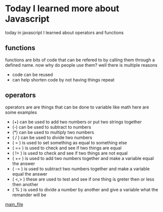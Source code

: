 # Today I learned more about Javascript
today in javascript I learned about operators and functions

## functions
functions are bits of code that can be refered to by calling them through a defined name. now why do people use them? well there is multiple reasons

- code can be reused
- can help shorten code by not having things repeat

## operators
operators are are things that can be done to variable like math here are some examples

- (+) can be used to add two numbers or put two strings together
- (-) can be used to subtract to numbers
- (*) can be used to multiply two numbers
- ( / ) can be used to divide two numbers
- ( = ) is used to set something as equal to something else
- ( == ) is used to check and see if two things are equal
- ( != ) is used to check and see if two things are not equal
- ( += ) is used to add two numbers together and make a variable equal the answer
- ( -= ) is used to subtract two numbers together and make a variable equal the answer
- ( <,> ) these are used to test and see if one thing is greter then or less then another
- ( % ) is used to divide a number by another and give a variable what the remander will be

[main_file](README.md)
